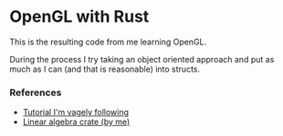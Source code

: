 # OpenGL with Rust

This is the resulting code from me learning OpenGL.

During the process I try taking an object oriented approach and put as much as I can (and that is reasonable) into structs.

### References

- [Tutorial I'm vagely following](https://learnopengl.com/)
- [Linear algebra crate (by me)](https://github.com/ludegra/linear-algebra-in-rust)